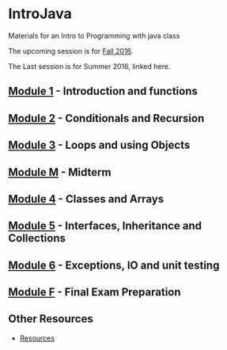 # IntroJava
Materials for an Intro to Programming with java class

The upcoming session is for [Fall 2016](sessions/Fall2016).


The Last session is for Summer 2016, linked here.

## [Module 1](sessions/Summer2016/Module1.md) - Introduction and functions
## [Module 2](sessions/Summer2016/Module2.md) - Conditionals and Recursion
## [Module 3](sessions/Summer2016/Module3.md) - Loops and using Objects
## [Module M](sessions/Summer2016/ModuleM.md) - Midterm 
## [Module 4](sessions/Summer2016/Module4.md) - Classes and Arrays 
## [Module 5](sessions/Summer2016/Module5.md) - Interfaces, Inheritance and Collections
## [Module 6](sessions/Summer2016/Module6.md) - Exceptions, IO and unit testing
## [Module F](sessions/Summer2016/ModuleF.md) - Final Exam Preparation
 


## Other Resources
* [Resources](content/Resources.md)
